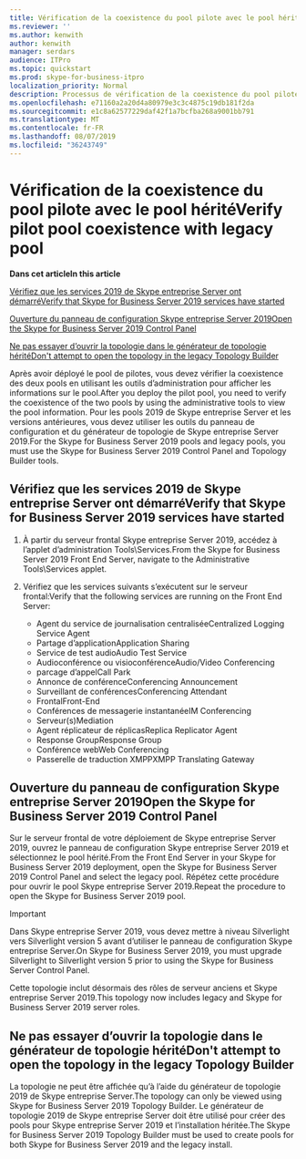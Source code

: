 ```yaml
---
title: Vérification de la coexistence du pool pilote avec le pool hérité
ms.reviewer: ''
ms.author: kenwith
author: kenwith
manager: serdars
audience: ITPro
ms.topic: quickstart
ms.prod: skype-for-business-itpro
localization_priority: Normal
description: Processus de vérification de la coexistence du pool pilote avec le pool hérité.
ms.openlocfilehash: e71160a2a20d4a80979e3c3c4875c19db181f2da
ms.sourcegitcommit: e1c8a62577229daf42f1a7bcfba268a9001bb791
ms.translationtype: MT
ms.contentlocale: fr-FR
ms.lasthandoff: 08/07/2019
ms.locfileid: "36243749"
---
```

# <a name="verify-pilot-pool-coexistence-with-legacy-pool"></a><span data-ttu-id="b415e-103">Vérification de la coexistence du pool pilote avec le pool hérité</span><span class="sxs-lookup"><span data-stu-id="b415e-103">Verify pilot pool coexistence with legacy pool</span></span>

 <span data-ttu-id="b415e-104">**Dans cet article**</span><span class="sxs-lookup"><span data-stu-id="b415e-104">**In this article**</span></span>
  
[<span data-ttu-id="b415e-105">Vérifiez que les services 2019 de Skype entreprise Server ont démarré</span><span class="sxs-lookup"><span data-stu-id="b415e-105">Verify that Skype for Business Server 2019 services have started</span></span>](#sectionSection0)
  
[<span data-ttu-id="b415e-106">Ouverture du panneau de configuration Skype entreprise Server 2019</span><span class="sxs-lookup"><span data-stu-id="b415e-106">Open the Skype for Business Server 2019 Control Panel</span></span>](#sectionSection1)
  
[<span data-ttu-id="b415e-107">Ne pas essayer d’ouvrir la topologie dans le générateur de topologie hérité</span><span class="sxs-lookup"><span data-stu-id="b415e-107">Don't attempt to open the topology in the legacy Topology Builder</span></span>](#sectionSection2)
  
<span data-ttu-id="b415e-108">Après avoir déployé le pool de pilotes, vous devez vérifier la coexistence des deux pools en utilisant les outils d’administration pour afficher les informations sur le pool.</span><span class="sxs-lookup"><span data-stu-id="b415e-108">After you deploy the pilot pool, you need to verify the coexistence of the two pools by using the administrative tools to view the pool information.</span></span> <span data-ttu-id="b415e-109">Pour les pools 2019 de Skype entreprise Server et les versions antérieures, vous devez utiliser les outils du panneau de configuration et du générateur de topologie de Skype entreprise Server 2019.</span><span class="sxs-lookup"><span data-stu-id="b415e-109">For the Skype for Business Server 2019 pools and legacy pools, you must use the Skype for Business Server 2019 Control Panel and Topology Builder tools.</span></span> 
  
## <a name="verify-that-skype-for-business-server-2019-services-have-started"></a><span data-ttu-id="b415e-110">Vérifiez que les services 2019 de Skype entreprise Server ont démarré</span><span class="sxs-lookup"><span data-stu-id="b415e-110">Verify that Skype for Business Server 2019 services have started</span></span>
<span data-ttu-id="b415e-111"><a name="sectionSection0"> </a></span><span class="sxs-lookup"><span data-stu-id="b415e-111"></span></span>

1. <span data-ttu-id="b415e-112">À partir du serveur frontal Skype entreprise Server 2019, accédez à l’applet d’administration Tools\Services.</span><span class="sxs-lookup"><span data-stu-id="b415e-112">From the Skype for Business Server 2019 Front End Server, navigate to the Administrative Tools\Services applet.</span></span>
    
2. <span data-ttu-id="b415e-113">Vérifiez que les services suivants s’exécutent sur le serveur frontal:</span><span class="sxs-lookup"><span data-stu-id="b415e-113">Verify that the following services are running on the Front End Server:</span></span>

    - <span data-ttu-id="b415e-114">Agent du service de journalisation centralisée</span><span class="sxs-lookup"><span data-stu-id="b415e-114">Centralized Logging Service Agent</span></span>
    - <span data-ttu-id="b415e-115">Partage d’application</span><span class="sxs-lookup"><span data-stu-id="b415e-115">Application Sharing</span></span>
    - <span data-ttu-id="b415e-116">Service de test audio</span><span class="sxs-lookup"><span data-stu-id="b415e-116">Audio Test Service</span></span>
    - <span data-ttu-id="b415e-117">Audioconférence ou visioconférence</span><span class="sxs-lookup"><span data-stu-id="b415e-117">Audio/Video Conferencing</span></span>
    - <span data-ttu-id="b415e-118">parcage d’appel</span><span class="sxs-lookup"><span data-stu-id="b415e-118">Call Park</span></span>
    - <span data-ttu-id="b415e-119">Annonce de conférence</span><span class="sxs-lookup"><span data-stu-id="b415e-119">Conferencing Announcement</span></span>
    - <span data-ttu-id="b415e-120">Surveillant de conférences</span><span class="sxs-lookup"><span data-stu-id="b415e-120">Conferencing Attendant</span></span>
    - <span data-ttu-id="b415e-121">Frontal</span><span class="sxs-lookup"><span data-stu-id="b415e-121">Front-End</span></span>
    - <span data-ttu-id="b415e-122">Conférences de messagerie instantanée</span><span class="sxs-lookup"><span data-stu-id="b415e-122">IM Conferencing</span></span>
    - <span data-ttu-id="b415e-123">Serveur(s)</span><span class="sxs-lookup"><span data-stu-id="b415e-123">Mediation</span></span>
    - <span data-ttu-id="b415e-124">Agent réplicateur de réplicas</span><span class="sxs-lookup"><span data-stu-id="b415e-124">Replica Replicator Agent</span></span>
    - <span data-ttu-id="b415e-125">Response Group</span><span class="sxs-lookup"><span data-stu-id="b415e-125">Response Group</span></span>
    - <span data-ttu-id="b415e-126">Conférence web</span><span class="sxs-lookup"><span data-stu-id="b415e-126">Web Conferencing</span></span>
    - <span data-ttu-id="b415e-127">Passerelle de traduction XMPP</span><span class="sxs-lookup"><span data-stu-id="b415e-127">XMPP Translating Gateway</span></span>

  
## <a name="open-the-skype-for-business-server-2019-control-panel"></a><span data-ttu-id="b415e-128">Ouverture du panneau de configuration Skype entreprise Server 2019</span><span class="sxs-lookup"><span data-stu-id="b415e-128">Open the Skype for Business Server 2019 Control Panel</span></span>
<span data-ttu-id="b415e-129"><a name="sectionSection1"> </a></span><span class="sxs-lookup"><span data-stu-id="b415e-129"></span></span>

<span data-ttu-id="b415e-130">Sur le serveur frontal de votre déploiement de Skype entreprise Server 2019, ouvrez le panneau de configuration Skype entreprise Server 2019 et sélectionnez le pool hérité.</span><span class="sxs-lookup"><span data-stu-id="b415e-130">From the Front End Server in your Skype for Business Server 2019 deployment, open the Skype for Business Server 2019 Control Panel and select the legacy pool.</span></span> <span data-ttu-id="b415e-131">Répétez cette procédure pour ouvrir le pool Skype entreprise Server 2019.</span><span class="sxs-lookup"><span data-stu-id="b415e-131">Repeat the procedure to open the Skype for Business Server 2019 pool.</span></span>
  
> [!IMPORTANT]
> <span data-ttu-id="b415e-132">Dans Skype entreprise Server 2019, vous devez mettre à niveau Silverlight vers Silverlight version 5 avant d’utiliser le panneau de configuration Skype entreprise Server.</span><span class="sxs-lookup"><span data-stu-id="b415e-132">On Skype for Business Server 2019, you must upgrade Silverlight to Silverlight version 5 prior to using the Skype for Business Server Control Panel.</span></span> 
  
<span data-ttu-id="b415e-133">Cette topologie inclut désormais des rôles de serveur anciens et Skype entreprise Server 2019.</span><span class="sxs-lookup"><span data-stu-id="b415e-133">This topology now includes legacy and Skype for Business Server 2019 server roles.</span></span> 

  
## <a name="dont-attempt-to-open-the-topology-in-the-legacy-topology-builder"></a><span data-ttu-id="b415e-134">Ne pas essayer d’ouvrir la topologie dans le générateur de topologie hérité</span><span class="sxs-lookup"><span data-stu-id="b415e-134">Don't attempt to open the topology in the legacy Topology Builder</span></span>
<span data-ttu-id="b415e-135"><a name="sectionSection2"> </a></span><span class="sxs-lookup"><span data-stu-id="b415e-135"></span></span>

<span data-ttu-id="b415e-136">La topologie ne peut être affichée qu’à l’aide du générateur de topologie 2019 de Skype entreprise Server.</span><span class="sxs-lookup"><span data-stu-id="b415e-136">The topology can only be viewed using Skype for Business Server 2019 Topology Builder.</span></span> <span data-ttu-id="b415e-137">Le générateur de topologie 2019 de Skype entreprise Server doit être utilisé pour créer des pools pour Skype entreprise Server 2019 et l’installation héritée.</span><span class="sxs-lookup"><span data-stu-id="b415e-137">The Skype for Business Server 2019 Topology Builder must be used to create pools for both Skype for Business Server 2019 and the legacy install.</span></span>

  

